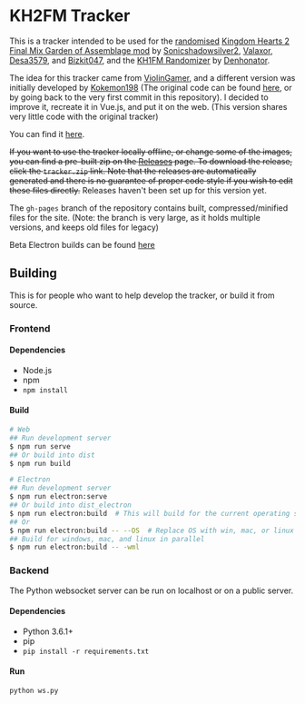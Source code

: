 # KH2FM Tracker

This is a tracker intended to be used for the [randomised](https://randomizer.valaxor.com) [Kingdom Hearts 2 Final Mix Garden of Assemblage mod](https://docs.google.com/document/d/1GYjEnrM_TIk7qyO75clPLYD-_nP5wTR7K6SE-Wn-QCg/edit) by [Sonicshadowsilver2](https://twitter.com/Sonicshadowsil2), [Valaxor](https://twitter.com/valaxor), [Desa3579](https://twitter.com/desa3579), and [Bizkit047](https://twitter.com/Bizkit047), and the [KH1FM Randomizer](https://github.com/Denhonator/KHPCSpeedrunTools/tree/main/1FMMods) by [Denhonator](https://github.com/Denhonator).

The idea for this tracker came from [ViolinGamer](https://twitter.com/ViolinGamer), and a different version was initially developed by [Kokemon198](https://twitter.com/jorgeoviedo1998) (The original code can be found [here](https://drive.google.com/drive/folders/18iGi4Bq_7q7vbFjopl9BTWD5izxu_bwe), or by going back to the very first commit in this repository). I decided to improve it, recreate it in Vue.js, and put it on the web. (This version shares very little code with the original tracker)

You can find it [here](https://tracker.zaxu.xyz).

~~If you want to use the tracker locally offline, or change some of the images, you can find a pre-built zip on the [Releases](https://github.com/zaxutic/kh2fm-rando-tracker/releases/latest) page. To download the release, click the `tracker.zip` link. Note that the releases are automatically generated and there is no guarantee of proper code style if you wish to edit these files directly.~~ Releases haven't been set up for this version yet.

The `gh-pages` branch of the repository contains built, compressed/minified files for the site. (Note: the branch is very large, as it holds multiple versions, and keeps old files for legacy)

Beta Electron builds can be found [here](https://zaxu.xyz/tracker_builds)

## Building

This is for people who want to help develop the tracker, or build it from source.

### Frontend

#### Dependencies

- Node.js
- npm
- `npm install`

#### Build

```sh
# Web
## Run development server
$ npm run serve
## Or build into dist
$ npm run build

# Electron
## Run development server
$ npm run electron:serve
## Or build into dist_electron
$ npm run electron:build  # This will build for the current operating system
## Or
$ npm run electron:build -- --OS  # Replace OS with win, mac, or linux
## Build for windows, mac, and linux in parallel
$ npm run electron:build -- -wml
```

### Backend

The Python websocket server can be run on localhost or on a public server.

#### Dependencies

- Python 3.6.1+
- pip
- `pip install -r requirements.txt`

#### Run

`python ws.py`
